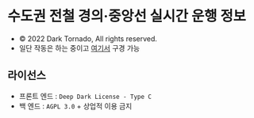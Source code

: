 # 수도권 전철 경의·중앙선 실시간 운행 정보

- © 2022 Dark Tornado, All rights reserved.
- 일단 작동은 하는 중이고 [여기서](https://darktornado.github.io/GJ-Line/) 구경 가능

## 라이선스
- 프론트 엔드 : `Deep Dark License - Type C`
- 백 엔드 : `AGPL 3.0` + 상업적 이용 금지